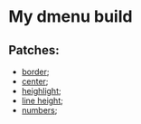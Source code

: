 # My dmenu build

## Patches:

- [border](https://tools.suckless.org/dmenu/patches/border/);
- [center](https://tools.suckless.org/dmenu/patches/center/);
- [heighlight](https://tools.suckless.org/dmenu/patches/highlight/);
- [line height](https://tools.suckless.org/dmenu/patches/line-height/);
- [numbers](https://tools.suckless.org/dmenu/patches/numbers/);
